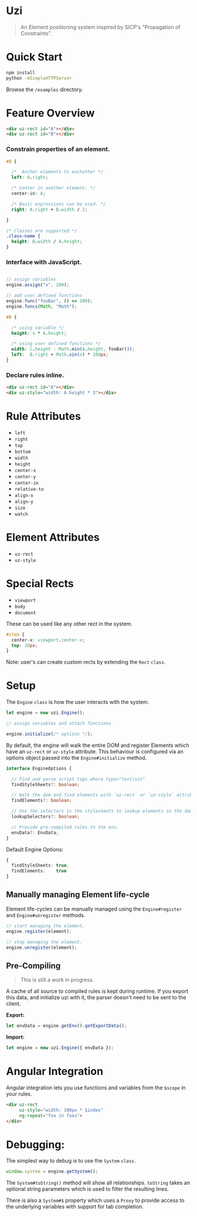 # Uzi

> An Element positioning system inspired by SICP's "Propagation of Constraints".

# Quick Start

``` sh
npm install
python -mSimpleHTTPServer
```

Browse the `/examples` directory.

# Feature Overview

``` html
<div uz-rect id="A"></div>
<div uz-rect id="B"></div>
```

### Constrain properties of an element.

``` css
#B {

  /*  Anchor elements to eachother */
  left: A.right;

  /* Center in another element. */
  center-in: A;

  /* Basic expressions can be used. */
  right: A.right + B.width / 2;

}

/* Classes are supported */
.class-name {
  height: B.width / A.height;
}
```

### Interface with JavaScript.

``` js

// assign variables
engine.assign("x", 100);

// add user defined functions
engine.func("fooBar", () => 200);
engine.funcs(Math, "Math");
```

``` css
#B {

  /* using variable */
  height: x * A.height;

  /* using user defined functions */
  width: C.height - Math.min(A.height, fooBar());
  left:  B.right + Math.sin(x) * 100px;
}
```

### Declare rules inline.

``` html
<div uz-rect id="A"></div>
<div uz-style="width: A.height * 3"></div>
```

# Rule Attributes

* `left`
* `right`
* `top`
* `bottom`
* `width`
* `height`
* `center-x`
* `center-y`
* `center-in`
* `relative-to`
* `align-x`
* `align-y`
* `size`
* `watch`

# Element Attributes

* `uz-rect`
* `uz-style`

# Special Rects

* `viewport`
* `body`
* `document`

These can be used like any other rect in the system.

``` css
#item {
  center-x: viewport.center-x;
  top: 10px;
}
```

Note: user's can create custom rects by extending the `Rect` `class`.

# Setup

The `Engine` `class` is how the user interacts with the system.

``` ts
let engine = new uzi.Engine();

// assign variables and attach functions

engine.initialize(/* options */);
```

By default, the engine will walk the entire DOM and register Elements which have an 
`uz-rect` or `uz-style` attribute.  This behaviour is configured via an options object passed 
into the `Engine#initialize` method.

``` ts
interface EngineOptions {

  // Find and parse script tags where type="text/uzi"
  findStyleSheets?: boolean;

  // Walk the dom and find elements with `uz-rect` or `uz-style` attributes.
  findElements?: boolean;

  // Use the selectors in the stylesheets to lookup elements in the dom.
  lookupSelectors?: boolean;

  // Provide pre-compiled rules to the env.
  envData?: EnvData;
}
```

Default Engine Options:

``` ts
{
  findStyleSheets: true,
  findElements:    true
}
```

## Manually managing Element life-cycle

Element life-cycles can be manually managed using the `Engine#register` and `Engine#unregister` methods.

``` ts
// start managing the element.
engine.register(element);

// stop managing the element.
engine.unregister(element);
```

## Pre-Compiling

> This is still a work in progress.

A cache of all source to compiled rules is kept during runtime. If you export this
data, and initialize uzi with it, the parser doesn't need to be sent
to the client.

**Export:**
``` ts
let envData = engine.getEnv().getExportData();
```

**Import:**
``` ts
let engine = new uzi.Engine({ envData });
```


# Angular Integration

Angular integration lets you use functions and variables from the `$scope` in your rules.

``` html
<div uz-rect
     uz-style="width: 100px * $index"
     ng-repeat="foo in foos">
</div>
```

# Debugging:

The simplest way to debug is to use the `System` `class`.

``` ts
window.system = engine.getSystem();
```

The `System#toString()` method will show all relationships. `toString` takes an
optional string parameters which is used to filter the resulting lines.


There is also a `System#$` property which uses a `Proxy` to provide access to
the underlying variables with support for tab completion.
